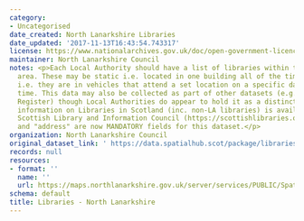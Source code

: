 ```yaml
---
category:
- Uncategorised
date_created: North Lanarkshire Libraries
date_updated: '2017-11-13T16:43:54.743317'
license: https://www.nationalarchives.gov.uk/doc/open-government-licence/version/3/
maintainer: North Lanarkshire Council
notes: <p>Each Local Authority should have a list of libraries within their Council
  area. These may be static i.e. located in one building all of the time, or mobile
  i.e. they are in vehicles that attend a set location on a specific day at a certain
  time. This data may also be collected as part of other datasets (e.g. Council Asset
  Register) though Local Authorities do appear to hold it as a distinct layer.\r\n\r\nFurther
  information on Libraries in Scotland (inc. non-LA libraries) is available from The
  Scottish Library and Information Council (https://scottishlibraries.org/)\r\n\r\n"UPRN"
  and "address" are now MANDATORY fields for this dataset.</p>
organization: North Lanarkshire Council
original_dataset_link: ' https://data.spatialhub.scot/package/libraries-nl'
records: null
resources:
- format: ''
  name: ''
  url: https://maps.northlanarkshire.gov.uk/server/services/PUBLIC/SpatialHubLayers/MapServer/WFSServer?request=GetCapabilities&service=WFS
schema: default
title: Libraries - North Lanarkshire
---
```

